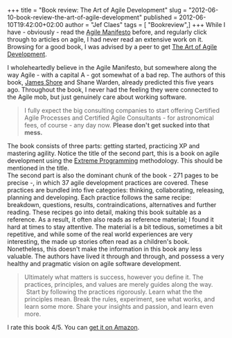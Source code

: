 +++
title = "Book review: The Art of Agile Development"
slug = "2012-06-10-book-review-the-art-of-agile-development"
published = 2012-06-10T19:42:00+02:00
author = "Jef Claes"
tags = [ "Bookreview",]
+++
While I have - obviously - read the [Agile
Manifesto](http://agilemanifesto.org/) before, and regularly click
through to articles on agile, I had never read an extensive work on it.
Browsing for a good book, I was advised by a peer to get [The Art of
Agile
Development](http://www.amazon.com/gp/product/0596527675/ref=as_li_qf_sp_asin_il_tl?ie=UTF8&tag=diofanedebyje-20&linkCode=as2&camp=1789&creative=9325&creativeASIN=0596527675).  
  
I wholeheartedly believe in the Agile Manifesto, but somewhere along the
way Agile - with a capital A - got somewhat of a bad rep. The authors of
this book, [James Shore](http://jamesshore.com/) and Shane Warden,
already predicted this five years ago. Throughout the book, I never had
the feeling they were connected to the Agile mob, but just genuinely
care about working software.  

> I fully expect the big consulting companies to start offering
> Certified Agile Processes and Certified Agile Consultants - for
> astronomical fees, of course - any day now. **Please don't get sucked
> into that mess.**

The book consists of three parts: getting started, practicing XP and
mastering agility. Notice the title of the second part, this is a book
on agile development using the [Extreme
Programming](http://en.wikipedia.org/wiki/Extreme_programming)
methodology. This should be mentioned in the title.  
The second part is also the dominant chunk of the book - 271 pages to be
precise -, in which 37 agile development practices are covered. These
practices are bundled into five categories: thinking, collaborating,
releasing, planning and developing. Each practice follows the same
recipe: breakdown, questions, results, contraindications, alternatives
and further reading. These recipes go into detail, making this book
suitable as a reference. As a result, it often also reads as reference
material; I found it hard at times to stay attentive. The material is a
bit tedious, sometimes a bit repetitive, and while some of the real
world experiences are very interesting, the made up stories often read
as a children's book. Nonetheless, this doesn't make the information in
this book any less valuable. The authors have lived it through and
through, and possess a very healthy and pragmatic vision on agile
software development.  

> Ultimately what matters is success, however you define it. The
> practices, principles, and values are merely guides along the way.
>  Start by following the practices rigorously. Learn what the the
> principles mean. Break the rules, experiment, see what works, and
> learn some more. Share your insights and passion, and learn even more.

I rate this book 4/5. You can [get it on
Amazon](http://www.amazon.com/gp/product/0596527675/ref=as_li_qf_sp_asin_il_tl?ie=UTF8&tag=diofanedebyje-20&linkCode=as2&camp=1789&creative=9325&creativeASIN=0596527675).
